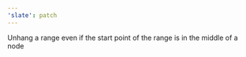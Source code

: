 ```yaml
---
'slate': patch
---
```


Unhang a range even if the start point of the range is in the middle of a node
